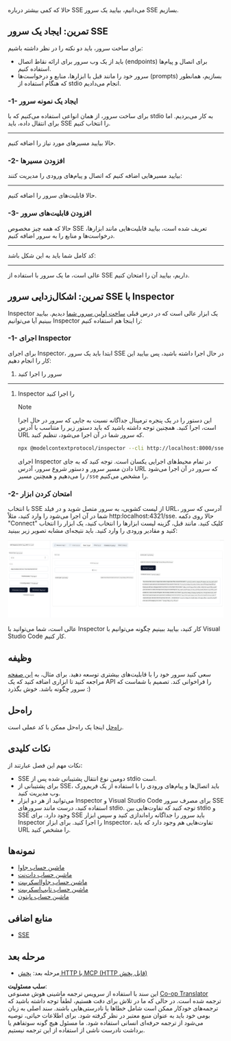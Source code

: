<!--
CO_OP_TRANSLATOR_METADATA:
{
  "original_hash": "3dd2f1e39277c31b0e57e29d165354d6",
  "translation_date": "2025-06-12T21:57:57+00:00",
  "source_file": "03-GettingStarted/05-sse-server/README.md",
  "language_code": "fa"
}
-->
حالا که کمی بیشتر درباره SSE می‌دانیم، بیایید یک سرور SSE بسازیم.

## تمرین: ایجاد یک سرور SSE

برای ساخت سرور، باید دو نکته را در نظر داشته باشیم:

- باید از یک وب سرور برای ارائه نقاط اتصال (endpoints) برای اتصال و پیام‌ها استفاده کنیم.
- سرور خود را مانند قبل با ابزارها، منابع و درخواست‌ها (prompts) بسازیم، همانطور که هنگام استفاده از stdio انجام می‌دادیم.

### -1- ایجاد یک نمونه سرور

برای ساخت سرور، از همان انواعی استفاده می‌کنیم که با stdio به کار می‌بردیم. اما برای انتقال داده، باید SSE را انتخاب کنیم.

---

حالا بیایید مسیرهای مورد نیاز را اضافه کنیم.

### -2- افزودن مسیرها

بیایید مسیرهایی اضافه کنیم که اتصال و پیام‌های ورودی را مدیریت کنند:

---

حالا قابلیت‌های سرور را اضافه کنیم.

### -3- افزودن قابلیت‌های سرور

حالا که همه چیز مخصوص SSE تعریف شده است، بیایید قابلیت‌هایی مانند ابزارها، درخواست‌ها و منابع را به سرور اضافه کنیم.

---

کد کامل شما باید به این شکل باشد:

---

عالی است، ما یک سرور با استفاده از SSE داریم، بیایید آن را امتحان کنیم.

## تمرین: اشکال‌زدایی سرور SSE با Inspector

Inspector یک ابزار عالی است که در درس قبلی [ساخت اولین سرور شما](/03-GettingStarted/01-first-server/README.md) دیدیم. بیایید ببینیم آیا می‌توانیم Inspector را اینجا هم استفاده کنیم:

### -1- اجرای Inspector

برای اجرای Inspector، ابتدا باید یک سرور SSE در حال اجرا داشته باشید، پس بیایید این کار را انجام دهیم:

1. سرور را اجرا کنید

---

1. Inspector را اجرا کنید

    > [!NOTE]
    > این دستور را در یک پنجره ترمینال جداگانه نسبت به جایی که سرور در حال اجرا است، اجرا کنید. همچنین توجه داشته باشید که باید دستور زیر را متناسب با آدرس URL که سرور شما در آن اجرا می‌شود، تنظیم کنید.

    ```sh
    npx @modelcontextprotocol/inspector --cli http://localhost:8000/sse --method tools/list
    ```

    اجرای Inspector در تمام محیط‌های اجرایی یکسان است. توجه کنید که به جای دادن مسیر سرور و دستور شروع سرور، آدرس URL که سرور در آن اجرا می‌شود را می‌دهیم و همچنین مسیر `/sse` را مشخص می‌کنیم.

### -2- امتحان کردن ابزار

با انتخاب SSE از لیست کشویی، به سرور متصل شوید و در فیلد URL، آدرسی که سرور شما در آن اجرا می‌شود را وارد کنید، مثلاً http:localhost:4321/sse. حالا روی دکمه "Connect" کلیک کنید. مانند قبل، گزینه لیست ابزارها را انتخاب کنید، یک ابزار را انتخاب کنید و مقادیر ورودی را وارد کنید. باید نتیجه‌ای مشابه تصویر زیر ببینید:

![SSE Server running in inspector](../../../../translated_images/sse-inspector.d86628cc597b8fae807a31d3d6837842f5f9ee1bcc6101013fa0c709c96029ad.fa.png)

عالی است، شما می‌توانید با Inspector کار کنید، بیایید ببینیم چگونه می‌توانیم با Visual Studio Code کار کنیم.

## وظیفه

سعی کنید سرور خود را با قابلیت‌های بیشتری توسعه دهید. برای مثال، به [این صفحه](https://api.chucknorris.io/) مراجعه کنید تا ابزاری اضافه کنید که یک API را فراخوانی کند. تصمیم با شماست که سرور چگونه باشد. خوش بگذرد :)

## راه‌حل

[راه‌حل](./solution/README.md) اینجا یک راه‌حل ممکن با کد عملی است.

## نکات کلیدی

نکات مهم این فصل عبارتند از:

- SSE دومین نوع انتقال پشتیبانی شده پس از stdio است.
- برای پشتیبانی از SSE، باید اتصال‌ها و پیام‌های ورودی را با استفاده از یک فریم‌ورک وب مدیریت کنید.
- می‌توانید از هر دو ابزار Inspector و Visual Studio Code برای مصرف سرور SSE استفاده کنید، درست مانند سرورهای stdio. توجه کنید که تفاوت‌هایی بین stdio و SSE وجود دارد. برای SSE باید سرور را جداگانه راه‌اندازی کنید و سپس ابزار Inspector را اجرا کنید. برای ابزار Inspector، تفاوت‌هایی هم وجود دارد که باید URL را مشخص کنید.

## نمونه‌ها

- [ماشین حساب جاوا](../samples/java/calculator/README.md)
- [ماشین حساب دات‌نت](../../../../03-GettingStarted/samples/csharp)
- [ماشین حساب جاوااسکریپت](../samples/javascript/README.md)
- [ماشین حساب تایپ‌اسکریپت](../samples/typescript/README.md)
- [ماشین حساب پایتون](../../../../03-GettingStarted/samples/python)

## منابع اضافی

- [SSE](https://developer.mozilla.org/en-US/docs/Web/API/Server-sent_events)

## مرحله بعد

- مرحله بعد: [پخش HTTP با MCP (HTTP قابل پخش)](/03-GettingStarted/06-http-streaming/README.md)

**سلب مسئولیت**:  
این سند با استفاده از سرویس ترجمه ماشینی هوش مصنوعی [Co-op Translator](https://github.com/Azure/co-op-translator) ترجمه شده است. در حالی که ما در تلاش برای دقت هستیم، لطفاً توجه داشته باشید که ترجمه‌های خودکار ممکن است شامل خطاها یا نادرستی‌هایی باشند. سند اصلی به زبان بومی خود باید به عنوان منبع معتبر در نظر گرفته شود. برای اطلاعات حیاتی، توصیه می‌شود از ترجمه حرفه‌ای انسانی استفاده شود. ما مسئول هیچ گونه سوتفاهم یا برداشت نادرست ناشی از استفاده از این ترجمه نیستیم.